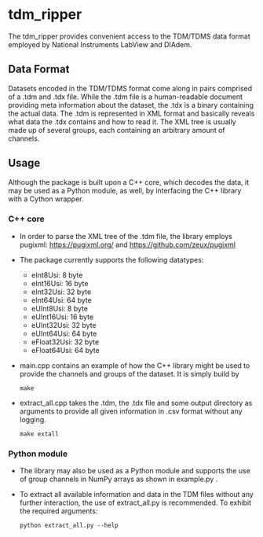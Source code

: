 # tdm_ripper

The tdm_ripper provides convenient access to the TDM/TDMS data format employed by
National Instruments LabView and DIAdem.

## Data Format

Datasets encoded in the TDM/TDMS format come along in pairs comprised of a
.tdm and .tdx file. While the .tdm file is a human-readable document providing
meta information about the dataset, the .tdx is a binary containing the actual data.
The .tdm is represented in XML format and basically reveals what data the .tdx
contains and how to read it. The XML tree is usually made up of several groups,
each containing an arbitrary amount of channels.

## Usage

Although the package is built upon a C++ core, which decodes the data, it may be
used as a Python module, as well, by interfacing the C++ library with a Cython
wrapper.

### C++ core

- In order to parse the XML tree of the .tdm file, the library employs pugixml:
  https://pugixml.org/ and https://github.com/zeux/pugixml
- The package currently supports the following datatypes:
  - eInt8Usi: 8 byte
  - eInt16Usi: 16 byte
  - eInt32Usi: 32 byte
  - eInt64Usi: 64 byte
  - eUInt8Usi: 8 byte
  - eUInt16Usi: 16 byte
  - eUInt32Usi: 32 byte
  - eUInt64Usi: 64 byte
  - eFloat32Usi: 32 byte
  - eFloat64Usi: 64 byte
- main.cpp contains an example of how the C++ library might be used to provide
  the channels and groups of the dataset. It is simply build by

  ```Shell
  make
  ```
- extract_all.cpp takes the .tdm, the .tdx file and some output directory as arguments
  to provide all given information in .csv format without any logging.

  ```Shell
  make extall
  ```  

### Python module

- The library may also be used as a Python module and supports the use of
  group channels in NumPy arrays as shown in example.py .
- To extract all available information and data in the TDM files without any
  further interaction, the use of extract_all.py is recommended. To exhibit the
  required arguments:

  ```Shell
  python extract_all.py --help
  ```
